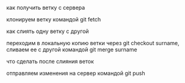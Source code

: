 как получить ветку с сервера

клонируем ветку командой git fetch

как слиять одну ветку с другой

переходим в локальную копию ветки через git checkout surname, сливаем ее с другой командой git merge surname

что сделать после слияния веток

отправляем изменения на сервер командой git push